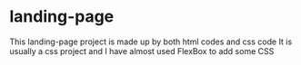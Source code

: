 # landing-page

This landing-page project is made up by both html codes and css code
It is usually a css project and I have almost used FlexBox to add some CSS 